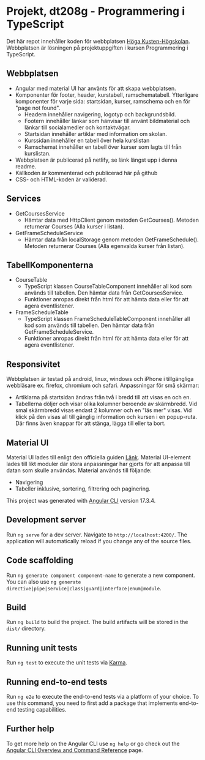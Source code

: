 # Projekt, dt208g - Programmering i TypeScript
Det här repot innehåller koden för webbplatsen [Höga Kusten-Högskolan](https://highcoast-college.netlify.app/). Webbplatsen är lösningen på projektuppgiften i kursen Programmering i TypeScript.

## Webbplatsen 
* Angular med material UI har använts för att skapa webbplatsen.
* Komponenter för footer, header, kurstabell, ramschematabell. Ytterligare komponenter för varje sida: startsidan, kurser, ramschema och en för "page not found".
  * Headern innehåller navigering, logotyp och backgrundsbild.
  * Footern innehåller länkar som hänvisar till använt bildmaterial och länkar till socialamedier och kontaktvägar.
  * Startsidan innehåller artiklar med information om skolan.
  * Kurssidan innehåller en tabell över hela kurslistan
  * Ramschemat innehåller en tabell över kurser som lagts till från kurslistan.
* Webbplatsen är publicerad på netlify, se länk längst upp i denna readme.
* Källkoden är kommenterad och publicerad här på github
* CSS- och HTML-koden är validerad.

## Services
* GetCoursesService
  * Hämtar data med HttpClient genom metoden GetCourses(). Metoden returnerar Courses (Alla kurser i listan).
* GetFrameScheduleService
  * Hämtar data från localStorage genom metoden GetFrameSchedule(). Metoden returnerar Courses (Alla egenvalda kurser från listan).

## TabellKomponenterna
* CourseTable
  * TypeScript klassen CourseTableComponent innehåller all kod som används till tabellen. Den hämtar data från GetCoursesService.
  * Funktioner anropas direkt från html för att hämta data eller för att agera eventlistener. 
* FrameScheduleTable
  * TypeScript klassen FrameScheduleTableComponent innehåller all kod som används till tabellen. Den hämtar data från GetFrameScheduleService.
  * Funktioner anropas direkt från html för att hämta data eller för att agera eventlistener.

## Responsivitet
Webbplatsen är testad på android, linux, windows och iPhone i tillgängliga webbläsare ex. firefox, chromium och safari.
Anpassningar för små skärmar:
* Artiklarna på startsidan ändras från två i bredd till att visas en och en.
* Tabellerna döljer och visar olika kolumner beroende av skärmbredd. Vid smal skärmbredd visas endast 2 kolumner och en "läs mer" visas. Vid klick på den visas all till gänglig information och kursen i en popup-ruta. Där finns även knappar för att stänga, lägga till eller ta bort. 

## Material UI
Material UI lades till enligt den officiella guiden [Länk](https://material.angular.io/guide/getting-started).
Material UI-element lades till likt moduler där stora anpassningar har gjorts för att anpassa till datan som skulle användas.
Material används till följande:
* Navigering
* Tabeller inklusive, sortering, filtrering och paginering.



This project was generated with [Angular CLI](https://github.com/angular/angular-cli) version 17.3.4.

## Development server

Run `ng serve` for a dev server. Navigate to `http://localhost:4200/`. The application will automatically reload if you change any of the source files.

## Code scaffolding

Run `ng generate component component-name` to generate a new component. You can also use `ng generate directive|pipe|service|class|guard|interface|enum|module`.

## Build

Run `ng build` to build the project. The build artifacts will be stored in the `dist/` directory.

## Running unit tests

Run `ng test` to execute the unit tests via [Karma](https://karma-runner.github.io).

## Running end-to-end tests

Run `ng e2e` to execute the end-to-end tests via a platform of your choice. To use this command, you need to first add a package that implements end-to-end testing capabilities.

## Further help

To get more help on the Angular CLI use `ng help` or go check out the [Angular CLI Overview and Command Reference](https://angular.io/cli) page.
